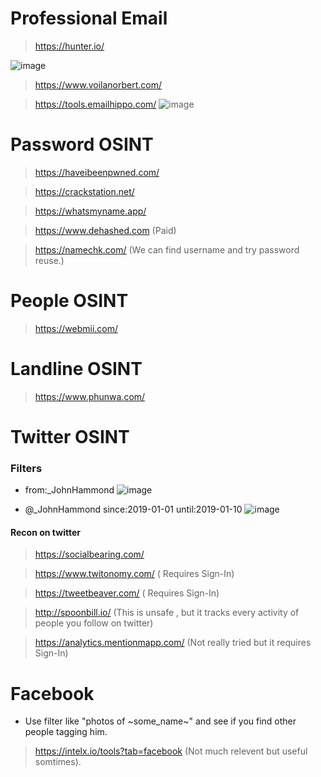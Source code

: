 # Professional Email
> https://hunter.io/

![image](https://user-images.githubusercontent.com/60841283/134482838-f8dd2863-8586-4cb5-a1a7-5341f72a34a5.png)

> https://www.voilanorbert.com/

> https://tools.emailhippo.com/
![image](https://user-images.githubusercontent.com/60841283/134484373-aff0e8bd-a19e-40b9-8d7a-8bb13dc7e52f.png)

# Password OSINT

> https://haveibeenpwned.com/

> https://crackstation.net/

> https://whatsmyname.app/

> https://www.dehashed.com (Paid)

> https://namechk.com/ (We can find username and try password reuse.)

# People OSINT
> https://webmii.com/

# Landline OSINT
> https://www.phunwa.com/

# Twitter OSINT

### Filters

* from:_JohnHammond
![image](https://user-images.githubusercontent.com/60841283/135509601-6beb62a6-c538-4043-9401-fa953bcc7472.png)

* @_JohnHammond since:2019-01-01 until:2019-01-10
![image](https://user-images.githubusercontent.com/60841283/135509929-45231fa4-4cce-4fd7-9079-16348f6db2aa.png)

#### Recon on twitter
> https://socialbearing.com/

> https://www.twitonomy.com/ ( Requires Sign-In)

> https://tweetbeaver.com/ ( Requires Sign-In)

> http://spoonbill.io/ (This is unsafe , but it tracks every activity of people you follow on twitter)

> https://analytics.mentionmapp.com/ (Not really tried but it requires Sign-In)

# Facebook 
* Use filter like "photos of ~some_name~" and see if you find other people tagging him.
> https://intelx.io/tools?tab=facebook (Not much relevent but useful somtimes).

